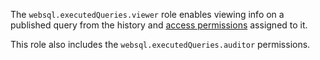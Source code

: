 The `websql.executedQueries.viewer` role enables viewing info on a published query from the history and [access permissions](../../../iam/concepts/access-control/index.md) assigned to it.

This role also includes the `websql.executedQueries.auditor` permissions.
